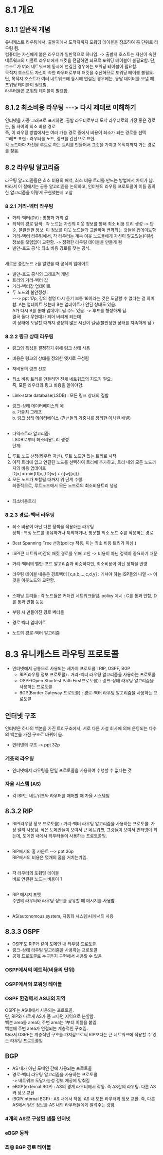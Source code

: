 # 8.1 개요
## 8.1.1 일반적 개념

유니캐스트 라우팅에서, 출발지에서 도착지까지 포워딩 테이블을 참조하여 홉 단위로 라우팅 됨.<br>
컴퓨터는 자신에게 붙은 라우터가 일반적으로 하나임. -> 출발지 호스트는 자신이 속한 네트워크의 디폴트 라우터에게 패킷을 전달하면 되므로 포워딩 테이블이 불필요함. 단, 호스트가 여러 네트워크에 동시에 연결된 경우에는 포워딩 테이블이 필요함.<br>
목적지 호스트도 자신이 속한 라우터로부터 패킷을 수신하므로 포워딩 테이블 불필요. 단, 목적지 호스트가 여러 네트워크에 동시에 연결된 경우에는, 응답 데이터를 보낼 때 포워딩 테이블이 필요함.<br>
라우터들은 포워딩 테이블이 필요함.<br>

## 8.1.2 최소비용 라우팅 ---> 다시 제대로 이해하기

인터넷을 가중 그래프로 표시하면, 출발 라우터로부터 도착 라우터로의 가장 좋은 경로는, 둘 사이의 최소 비용 경로<br>
즉, 이 라우팅 방법에서는 여러 가능 경로 중에서 비용이 최소가 되는 경로를 선택<br>
그래프 표현 : 라우터를 노드, 링크를 간선으로 표현.<br>
각 노드마다 자신을 루트로 하는 트리를 만들어서 그것을 가지고 목적지까지 가는 경로를 찾음.<br>

## 8.2 라우팅 알고리즘

라우팅 알고리즘들은 최소 비용의 해석, 최소 비용 트리를 만드는 방법에서 차이가 남. 따라서 이 절에서는 공통 알고리즘을 논의하고, 인터넷의 라우팅 프로토콜이 이들 중의 한 알고리즘을 어떻게 구현했는지 고찰<br>

### 8.2.1 거리-벡터 라우팅

- 거리-벡터(DV) : 방향과 거리 값<br>
- 최적의 경로 탐색 : 각 노드는 자신의 이웃 정보를 통해 최소 비용 트리 생성 -> 단순, 불완전한 정보. 이 정보를 이웃 노드들과 교환하며 변화되는 것들을 업데이트함<br>
- 거리-벡터 라우팅에서, 각 라우터는 계속 이웃 노드들에게 자신이 알고있는(미완) 정보를 끊임없이 교환함. -> 정확한 라우팅 테이블을 만들게 됨<br>
- 벨만-포드 공식: 최소 비용 경로를 찾는 공식.<br><br>

새로운 중간노드 z을 알았을 때 공식의 업데이트<br>

- 벨만-포드 공식의 그래프적 개념<br>
- 트리의 거리-벡터 값<br>
- 거리-벡터값 업데이트<br>
- 두 노드의 불안정성 :<br>---> ppt 17p, 강의 설명 다시 듣기
  보통 16이라는 것은 도달할 수 없다는 걸 의미함. A는 업데이트 했는데 B는 업데이트가 안된 상태도 있음.<br>
  A가 다시 B를 통해 업데이트될 수도 있음. -> 루프를 형성하게 됨.<br>
  결국 둘다 무한대가 되어 버리게 되는데<br>
  이 상태에 도달할 때까지 굉장히 많은 시간이 걸림(불안정한 상태를 지속하게 됨.)<br>

### 8.2.2 링크 상태 라우팅

- 링크의 특성을 결정하기 위해 링크 상태 사용<br>
- 비용은 링크의 상태를 정의한 엣지로 구성됨<br>
- 저비용의 링크 선호 <br>
- 최소 비용 트리를 만들려면 전체 네트워크의 지도가 필요.<br>
  즉, 모든 라우터의 링크 비용을 알아야함.<br>
- Link-state database(LSDB) : 모든 링크 상태의 집합<br>
- 링크-상태 데이터베이스의 예<br>
  a. 가중치 그래프<br>
  b. 링크 상태 데이터베이스 (간선들의 가중치를 정리한 이차원 배열)<br><br>

- 다익스트라 알고리즘:<br>
  LSDB로부터 최소비용트리 생성<br>
  단계:<br>

1. 루트 노드 선정(라우터 자신). 루트 노드만 있는 트리로 시작<br>
2. 아직 트리에 없고 연결된 노드를 선택하여 트리에 추가하고, 트리 내의 모든 노드까지의 비용 업데이트<br>
   D[x] = min{D[x],(D[w] + c[w][x])}<br>
3. 모든 노드가 포함될 때까지 위 단계 수행.<br>
   최종적으로, 루트노드에서 모든 노드로의 최소비용트리 생성<br><br>

- 최소비용트리<br>

### 8.2.3 경로-벡터 라우팅

- 최소 비용이 아닌 다른 정책을 적용하는 라우팅<br>
  정책 : 특정 노드를 경유하거나 제외하거나, 방문할 최소 노드 수를 적용하는 경로<br>
- Best Spanning Tree 선정(policy 적용, 이는 최소 비용 트리가 아님.)<br>
- ISP(큰 네트워크)간의 패킷 경로를 위해 고안 -> 비용이 아닌 정책이 중요하기 때문<br>
- 거리-벡터의 벨만-포드 알고리즘과 비슷하지만, 최소비용이 아닌 정책을 반영<br>
- 라우팅 테이블 내용은 경로벡터 [x,a,b,...,c,d,y] : 거쳐야 하는 ISP들의 나열 -> 이것을 이웃노드와 교환함.<br><br>

- 스패닝 트리들 : 각 노드들은 커더란 네트워크들임. policy 예시 : C를 통과 안함, D를 통과 안함 등등<br>
- 부팅 시 만들어진 경로 벡터들<br>
- 경로 벡터 업데이트<br>
- 노드의 경로-벡터 알고리즘

# 8.3 유니캐스트 라우팅 프로토콜

- 인터넷에서 공통으로 사용되는 세가지 프로토콜 : RIP, OSPF, BGP<br>
  - RIP(라우팅 정보 프로토콜) : 거리-벡터 라우팅 알고리즘을 사용하는 프로토콜<br>
  - OSPF(Open Shortest Path First프로토콜) : 링크-상태 라우팅 알고리즘을 사용하는 프로토콜<br>
  - BGP(Border Gateway 프로토콜) : 경로-벡터 라우팅 알고리즘을 사용하는 프로토콜<br>

## 인터넷 구조

인터넷은 하나의 백본을 가진 트리구조에서, 서로 다른 사설 회사에 의해 운영되는 다수의 백본을 가진 구조로 바뀌어 옴.<br>

- 인터넷의 구조 -> ppt 32p <br> 

### 계층적 라우팅
- 인터넷에서 라우팅을 단일 프로토콜을 사용하여 수행할 수 없다는 것
### 자율 시스템 (AS)
- 각 ISP는 네트워크와 라우터를 제어할 때 자율 시스템임<br>
## 8.3.2 RIP

- RIP(라우팅 정보 프로토콜) : 거리-벡터 라우팅 알고리즘을 사용하는 프로토콜. 가장 널리 사용됨. 작은 도메인들이 모여서 큰 네트워크, 그것들이 모여서 인터넷이 되는데, 도메인 내에서 라우터들이 사용하는 프로토콜임.<br><br>

- RIP에서의 홉 카운트 --> ppt 36p <br>
  RIP에서의 비용은 몇개의 홉을 거치는가임.<br><br>

- 각 라우터의 포워딩 테이블<br>
  바로 연결된 노드는 비용이 1<br><br>

- RIP 메시지 포맷<br>
  주변의 라우터와 라우팅 정보를 공유할 때 메시지를 사용함.<br><br>

- AS(autonomous system, 자동화 시스템)내에서의 사용

## 8.3.3 OSPF

- OSPF도 RIP와 같이 도메인 내 라우팅 프로토콜<br>
- 링크-상태 라우팅 알고리즘을 사용하는 프로토콜<br>
- 공개 프로토콜로 누구든지 구현해서 사용할 수 있음<br>

### OSPF에서의 메트릭(비용의 단위)

### OSPF에서의 포워딩 테이블

### OSPF 환경에서 AS내의 지역

OSPF는 AS내에서 사용되는 프로토콜.<br>
단, RIP와 다르게 AS가 좀 크다면 지역으로 분할함.<br>
백본 area를 area0, 주변 area는 1부터 이름을 붙임.<br>
백본에 주변 area가 연결되는 계층적인 구조임.<br>
따라서 OSPF는 계층적인 구조를 가져감으로써 RIP보다는 큰 네트워크에 적용할 수 있는 라우팅 프로토콜임<br>

## BGP

- AS 내가 아닌 도메인 간에 사용되는 프로토콜<br>
- 경로-벡터 라우팅 알고리즘을 사용하는 프로토콜<br>
  -> 네트워크 도달가능성 정보 제공에 맞춰짐<br>
- eBGP(external BGP) : AS의 경계 라우터에서 작동. 즉 AS간의 라우팅. 다른 AS와 정보 교환<br>
- iBGP(internal BGP) : AS 내에서 작동. AS 내 모든 라우터와 정보 교환. 즉, 다른 AS에서 얻은 정보를 AS 내의 라우터들에게 알려주는 것임.<br>

### 4개의 AS로 구성된 샘플 인터넷

### eBGP 동작

### 최종 BGP 경로 테이블
